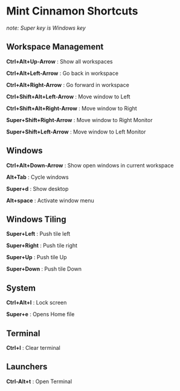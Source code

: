 # Mint Cinnamon Shortcuts

*note: Super key is Windows key*

## Workspace Management

**Ctrl+Alt+Up-Arrow**
:   Show all workspaces

**Ctrl+Alt+Left-Arrow**
:   Go back in workspace

**Ctrl+Alt+Right-Arrow**
:   Go forward in workspace

**Ctrl+Shift+Alt+Left-Arrow**
:   Move window to Left

**Ctrl+Shift+Alt+Right-Arrow**
:   Move window to Right

**Super+Shift+Right-Arrow**
:   Move window to Right Monitor

**Super+Shift+Left-Arrow**
:   Move window to Left Monitor

## Windows

**Ctrl+Alt+Down-Arrow**
:   Show open windows in current workspace

**Alt+Tab**
:   Cycle windows

**Super+d**
:   Show desktop

**Alt+space**
:   Activate window menu

## Windows Tiling

**Super+Left**
:   Push tile left

**Super+Right**
:   Push tile right

**Super+Up**
:   Push tile Up

**Super+Down**
:   Push tile Down

## System

**Ctrl+Alt+l**
:   Lock screen

**Super+e**
:   Opens Home file

## Terminal
**Ctrl+l**
:   Clear terminal

## Launchers

**Ctrl-Alt+t**
:   Open Terminal
